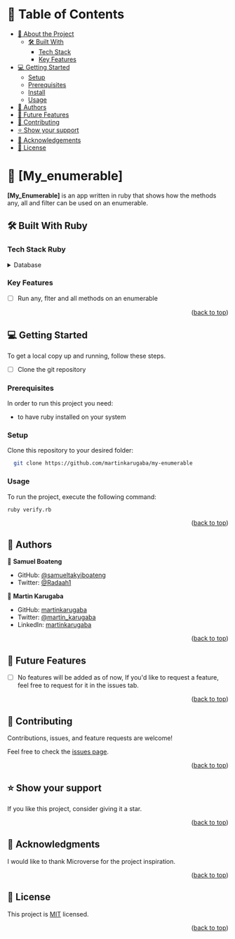 # 📗 Table of Contents

- [📖 About the Project](#about-project)
  - [🛠 Built With](#built-with)
    - [Tech Stack](#tech-stack)
    - [Key Features](#key-features)
- [💻 Getting Started](#getting-started)
  - [Setup](#setup)
  - [Prerequisites](#prerequisites)
  - [Install](#install)
  - [Usage](#usage)
- [👥 Authors](#authors)
- [🔭 Future Features](#future-features)
- [🤝 Contributing](#contributing)
- [⭐️ Show your support](#support)
- [🙏 Acknowledgements](#acknowledgements)
- [📝 License](#license)

# 📖 [My_enumerable] <a name="about-project"></a>

**[My_Enumerable]** is an app written in ruby that shows how the methods any, all and filter can be used on an enumerable.

## 🛠 Built With <a name="built-with">Ruby</a>

### Tech Stack <a name="tech-stack">Ruby</a>

<details>
<summary>Database</summary>
  <ul>
    <li><a href="https://www.ruby-doc.org/">Ruby</a></li>
  </ul>
</details>

### Key Features <a name="key-features"></a>
- [ ] Run any, flter and all methods on an enumerable

<p align="right">(<a href="#readme-top">back to top</a>)</p>

## 💻 Getting Started <a name="getting-started"></a>

To get a local copy up and running, follow these steps.
- [ ] Clone the git repository

### Prerequisites

In order to run this project you need:

- to have ruby installed on your system

### Setup

Clone this repository to your desired folder:

```sh
  git clone https://github.com/martinkarugaba/my-enumerable
```

### Usage

To run the project, execute the following command:

```ruby verify.rb```

<p align="right">(<a href="#readme-top">back to top</a>)</p>

## 👥 Authors <a name="authors"></a>

👤 **Samuel Boateng**
- GitHub: [@samueltakyiboateng](https://github.com/samueltakyiboateng)
- Twitter: [@Radaah1](https://twitter.com/Radaah1)

👤 **Martin Karugaba**
- GitHub: [martinkarugaba](https://github.com/martinkarugaba)
- Twitter: [@martin_karugaba](https://twitter.com/martin_karugaba)
- LinkedIn: [martinkarugaba](https://www.linkedin.com/in/martinkarugaba/)

<p align="right">(<a href="#readme-top">back to top</a>)</p>

## 🔭 Future Features <a name="future-features"></a>

- [ ] No features will be added as of now, If you'd like to request a feature, feel free to request for it in the issues tab.

<p align="right">(<a href="#readme-top">back to top</a>)</p>

## 🤝 Contributing <a name="contributing"></a>

Contributions, issues, and feature requests are welcome!

Feel free to check the [issues page](../../issues/).

<p align="right">(<a href="#readme-top">back to top</a>)</p>

## ⭐️ Show your support <a name="support"></a>

If you like this project, consider giving it a star.

<p align="right">(<a href="#readme-top">back to top</a>)</p>

## 🙏 Acknowledgments <a name="acknowledgements"></a>

I would like to thank Microverse for the project inspiration.

<p align="right">(<a href="#readme-top">back to top</a>)</p>

## 📝 License <a name="license"></a>

This project is [MIT](./LICENSE) licensed.

<p align="right">(<a href="#readme-top">back to top</a>)</p>